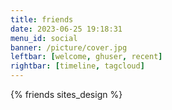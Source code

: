 ```yaml
---
title: friends
date: 2023-06-25 19:18:31
menu_id: social
banner: /picture/cover.jpg
leftbar: [welcome, ghuser, recent]
rightbar: [timeline, tagcloud]
---
```


{% friends sites_design %}